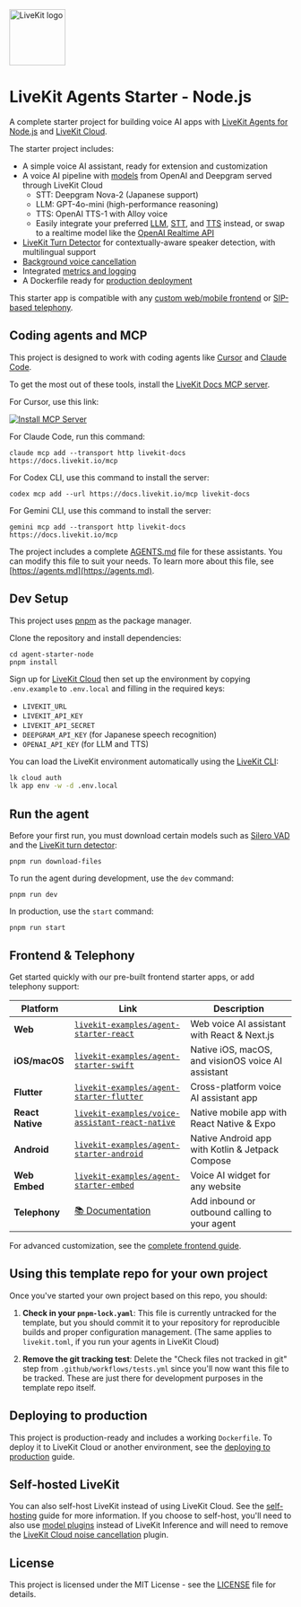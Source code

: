 <a href="https://livekit.io/">
  <img src="./.github/assets/livekit-mark.png" alt="LiveKit logo" width="100" height="100">
</a>

# LiveKit Agents Starter - Node.js

A complete starter project for building voice AI apps with [LiveKit Agents for Node.js](https://github.com/livekit/agents-js) and [LiveKit Cloud](https://cloud.livekit.io/).

The starter project includes:

- A simple voice AI assistant, ready for extension and customization
- A voice AI pipeline with [models](https://docs.livekit.io/agents/models) from OpenAI and Deepgram served through LiveKit Cloud
  - STT: Deepgram Nova-2 (Japanese support)
  - LLM: GPT-4o-mini (high-performance reasoning)
  - TTS: OpenAI TTS-1 with Alloy voice
  - Easily integrate your preferred [LLM](https://docs.livekit.io/agents/models/llm/), [STT](https://docs.livekit.io/agents/models/stt/), and [TTS](https://docs.livekit.io/agents/models/tts/) instead, or swap to a realtime model like the [OpenAI Realtime API](https://docs.livekit.io/agents/models/realtime/openai)
- [LiveKit Turn Detector](https://docs.livekit.io/agents/build/turns/turn-detector/) for contextually-aware speaker detection, with multilingual support
- [Background voice cancellation](https://docs.livekit.io/home/cloud/noise-cancellation/)
- Integrated [metrics and logging](https://docs.livekit.io/agents/build/metrics/)
- A Dockerfile ready for [production deployment](https://docs.livekit.io/agents/ops/deployment/)

This starter app is compatible with any [custom web/mobile frontend](https://docs.livekit.io/agents/start/frontend/) or [SIP-based telephony](https://docs.livekit.io/agents/start/telephony/).

## Coding agents and MCP

This project is designed to work with coding agents like [Cursor](https://www.cursor.com/) and [Claude Code](https://www.anthropic.com/claude-code).

To get the most out of these tools, install the [LiveKit Docs MCP server](https://docs.livekit.io/mcp).

For Cursor, use this link:

[![Install MCP Server](https://cursor.com/deeplink/mcp-install-light.svg)](https://cursor.com/en-US/install-mcp?name=livekit-docs&config=eyJ1cmwiOiJodHRwczovL2RvY3MubGl2ZWtpdC5pby9tY3AifQ%3D%3D)

For Claude Code, run this command:

```
claude mcp add --transport http livekit-docs https://docs.livekit.io/mcp
```

For Codex CLI, use this command to install the server:

```
codex mcp add --url https://docs.livekit.io/mcp livekit-docs
```

For Gemini CLI, use this command to install the server:

```
gemini mcp add --transport http livekit-docs https://docs.livekit.io/mcp
```

The project includes a complete [AGENTS.md](AGENTS.md) file for these assistants. You can modify this file to suit your needs. To learn more about this file, see [https://agents.md](https://agents.md).

## Dev Setup

This project uses [pnpm](https://pnpm.io/) as the package manager.

Clone the repository and install dependencies:

```console
cd agent-starter-node
pnpm install
```

Sign up for [LiveKit Cloud](https://cloud.livekit.io/) then set up the environment by copying `.env.example` to `.env.local` and filling in the required keys:

- `LIVEKIT_URL`
- `LIVEKIT_API_KEY`
- `LIVEKIT_API_SECRET`
- `DEEPGRAM_API_KEY` (for Japanese speech recognition)
- `OPENAI_API_KEY` (for LLM and TTS)

You can load the LiveKit environment automatically using the [LiveKit CLI](https://docs.livekit.io/home/cli/cli-setup):

```bash
lk cloud auth
lk app env -w -d .env.local
```

## Run the agent

Before your first run, you must download certain models such as [Silero VAD](https://docs.livekit.io/agents/build/turns/vad/) and the [LiveKit turn detector](https://docs.livekit.io/agents/build/turns/turn-detector/):

```console
pnpm run download-files
```

To run the agent during development, use the `dev` command:

```console
pnpm run dev
```

In production, use the `start` command:

```console
pnpm run start
```

## Frontend & Telephony

Get started quickly with our pre-built frontend starter apps, or add telephony support:

| Platform         | Link                                                                                                                | Description                                        |
| ---------------- | ------------------------------------------------------------------------------------------------------------------- | -------------------------------------------------- |
| **Web**          | [`livekit-examples/agent-starter-react`](https://github.com/livekit-examples/agent-starter-react)                   | Web voice AI assistant with React & Next.js        |
| **iOS/macOS**    | [`livekit-examples/agent-starter-swift`](https://github.com/livekit-examples/agent-starter-swift)                   | Native iOS, macOS, and visionOS voice AI assistant |
| **Flutter**      | [`livekit-examples/agent-starter-flutter`](https://github.com/livekit-examples/agent-starter-flutter)               | Cross-platform voice AI assistant app              |
| **React Native** | [`livekit-examples/voice-assistant-react-native`](https://github.com/livekit-examples/voice-assistant-react-native) | Native mobile app with React Native & Expo         |
| **Android**      | [`livekit-examples/agent-starter-android`](https://github.com/livekit-examples/agent-starter-android)               | Native Android app with Kotlin & Jetpack Compose   |
| **Web Embed**    | [`livekit-examples/agent-starter-embed`](https://github.com/livekit-examples/agent-starter-embed)                   | Voice AI widget for any website                    |
| **Telephony**    | [📚 Documentation](https://docs.livekit.io/agents/start/telephony/)                                                 | Add inbound or outbound calling to your agent      |

For advanced customization, see the [complete frontend guide](https://docs.livekit.io/agents/start/frontend/).

## Using this template repo for your own project

Once you've started your own project based on this repo, you should:

1. **Check in your `pnpm-lock.yaml`**: This file is currently untracked for the template, but you should commit it to your repository for reproducible builds and proper configuration management. (The same applies to `livekit.toml`, if you run your agents in LiveKit Cloud)

2. **Remove the git tracking test**: Delete the "Check files not tracked in git" step from `.github/workflows/tests.yml` since you'll now want this file to be tracked. These are just there for development purposes in the template repo itself.

## Deploying to production

This project is production-ready and includes a working `Dockerfile`. To deploy it to LiveKit Cloud or another environment, see the [deploying to production](https://docs.livekit.io/agents/ops/deployment/) guide.

## Self-hosted LiveKit

You can also self-host LiveKit instead of using LiveKit Cloud. See the [self-hosting](https://docs.livekit.io/home/self-hosting/) guide for more information. If you choose to self-host, you'll need to also use [model plugins](https://docs.livekit.io/agents/models/#plugins) instead of LiveKit Inference and will need to remove the [LiveKit Cloud noise cancellation](https://docs.livekit.io/home/cloud/noise-cancellation/) plugin.

## License

This project is licensed under the MIT License - see the [LICENSE](LICENSE) file for details.
